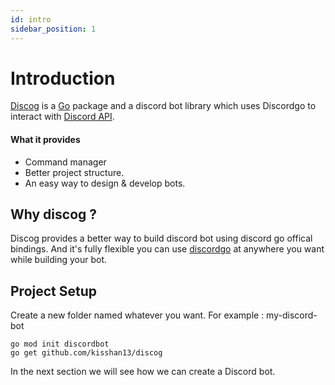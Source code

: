 ```yaml
---
id: intro
sidebar_position: 1
---
```


# Introduction

[Discog](https://github.com/kisshan13/discog) is a [Go](https://go.dev/) package and a discord bot library which uses Discordgo to interact with [Discord API](https://discord.com/developers/docs/reference).

#### What it provides 
- Command manager
- Better project structure.
- An easy way to design & develop bots.

## Why discog ?

Discog provides a better way to build discord bot using discord go offical bindings. And it's fully flexible you can use [discordgo](github.com/bwmarrin/discordgo) at anywhere you want while building your bot. 

## Project Setup

Create a new folder named whatever you want. For example : my-discord-bot

```
go mod init discordbot
go get github.com/kisshan13/discog
```

In the next section we will see how we can create a Discord bot.
